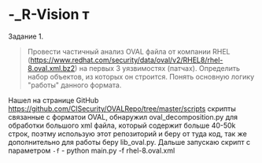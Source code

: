 # -_R-Vision т

Задание 1.

 > Провести частичный анализ OVAL файла от компании RHEL
(https://www.redhat.com/security/data/oval/v2/RHEL8/rhel-8.oval.xml.bz2) на
первых 3 уязвимостях (патчах). Определить набор объектов, из которых он
строится. Понять основную логику "работы" данного формата.

Нашел на странице GitHub https://github.com/CISecurity/OVALRepo/tree/master/scripts скрипты связанные с форматои OVAL, обнаружил oval_decomposition.py для обработки большого xml файла, который содержит больше 40-50k строк, поэтму использую этот репозиторий и беру от туда код, так же дополнительно для работы беру lib_oval.py. Дальше запускаю скрипт с параметром `-f` - python main.py -f rhel-8.oval.xml

